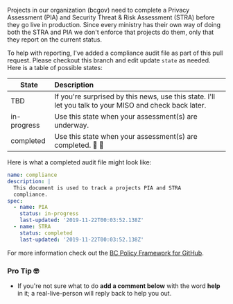 Projects in our organization (bcgov) need to complete a Privacy Assessment (PIA) and Security Threat & Risk Assessment (STRA) before they go live in production. Since every ministry has their own way of doing both the STRA and PIA we don't enforce that projects do them, only that they report on the current status.

To help with reporting, I've added a compliance audit file as part of this pull request. Please checkout this branch and edit update `state` as needed. Here is a table of possible states:

| State       | Description                                                                                            |
| ----------- | :----------------------------------------------------------------------------------------------------- |
| TBD         | If you're surprised by this news, use this state. I'll let you talk to your MISO and check back later. |
| in-progress | Use this state when your assessment(s) are underway.                                                   |
| completed   | Use this state when your assessment(s) are completed. 🙌 🎉                                            |

Here is what a completed audit file might look like:

```yaml
name: compliance
description: |
  This document is used to track a projects PIA and STRA
  compliance.
spec:
  - name: PIA
    status: in-progress
    last-updated: '2019-11-22T00:03:52.138Z'
  - name: STRA
    status: completed
    last-updated: '2019-11-22T00:03:52.138Z'
```

For more information check out the [BC Policy Framework for GitHub][1].

### Pro Tip 🤓

- If you're not sure what to do **add a comment below** with the word **help** in it; a real-live-person will reply back to help you out.

[1]: https://github.com/bcgov/BC-Policy-Framework-For-GitHub/tree/master/BC-Open-Source-Development-Employee-Guide
